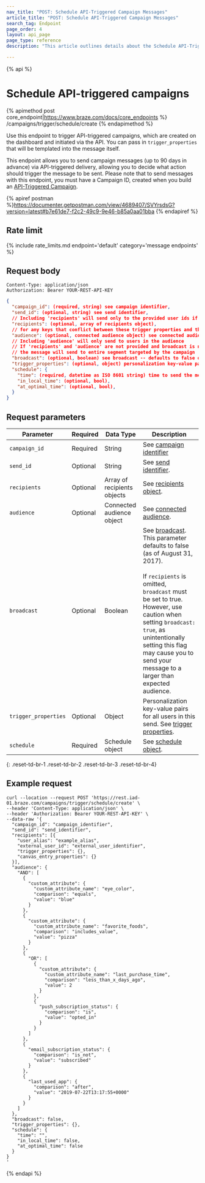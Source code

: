 ```yaml
---
nav_title: "POST: Schedule API-Triggered Campaign Messages"
article_title: "POST: Schedule API-Triggered Campaign Messages"
search_tag: Endpoint
page_order: 4
layout: api_page
page_type: reference
description: "This article outlines details about the Schedule API-Triggered Campaigns Braze endpoint."

---
```

{% api %}
# Schedule API-triggered campaigns
{% apimethod post core_endpoint|https://www.braze.com/docs/core_endpoints %} 
/campaigns/trigger/schedule/create
{% endapimethod %}

Use this endpoint to trigger API-triggered campaigns, which are created on the dashboard and initiated via the API. You can pass in `trigger_properties` that will be templated into the message itself.

This endpoint allows you to send campaign messages (up to 90 days in advance) via API-triggered delivery, allowing you to decide what action should trigger the message to be sent. Please note that to send messages with this endpoint, you must have a Campaign ID, created when you build an [API-Triggered Campaign]({{site.baseurl}}/api/api_campaigns/).

{% apiref postman %}https://documenter.getpostman.com/view/4689407/SVYrsdsG?version=latest#b7e61de7-f2c2-49c9-9e46-b85a0aa01bba {% endapiref %}

## Rate limit

{% include rate_limits.md endpoint='default' category='message endpoints' %}

## Request body

```
Content-Type: application/json
Authorization: Bearer YOUR-REST-API-KEY
```

```json
{
  "campaign_id": (required, string) see campaign identifier,
  "send_id": (optional, string) see send identifier,
  // Including 'recipients' will send only to the provided user ids if they are in the campaign's segment
  "recipients": (optional, array of recipients object),
  // for any keys that conflict between these trigger properties and those in a Recipients Object, the value from the Recipients Object will be used
  "audience": (optional, connected audience object) see connected audience,
  // Including 'audience' will only send to users in the audience
  // If 'recipients' and 'audience' are not provided and broadcast is not set to 'false',
  // the message will send to entire segment targeted by the campaign
  "broadcast": (optional, boolean) see broadcast -- defaults to false on 8/31/17, must be set to true if "recipients" object is omitted,
  "trigger_properties": (optional, object) personalization key-value pairs for all users in this send; see trigger properties,
  "schedule": {
    "time": (required, datetime as ISO 8601 string) time to send the message (up to 90 days in the future),
    "in_local_time": (optional, bool),
    "at_optimal_time": (optional, bool),
  }
}
```
## Request parameters

| Parameter | Required | Data Type | Description |
| --------- | ---------| --------- | ----------- |
|`campaign_id`|Required|String| See [campaign identifier]({{site.baseurl}}/api/identifier_types/)|
| `send_id` | Optional | String | See [send identifier]({{site.baseurl}}/api/identifier_types/). | 
| `recipients` | Optional | Array of recipients objects | See [recipients object]({{site.baseurl}}/api/objects_filters/recipient_object/). |
| `audience` | Optional | Connected audience object | See [connected audience]({{site.baseurl}}/api/objects_filters/connected_audience/). |
|`broadcast`| Optional | Boolean | See [broadcast]({{site.baseurl}}/api/parameters/#broadcast). This parameter defaults to false (as of August 31, 2017). <br><br> If `recipients` is omitted, `broadcast` must be set to true. However, use caution when setting `broadcast: true`, as unintentionally setting this flag may cause you to send your message to a larger than expected audience. |
| `trigger_properties` | Optional | Object | Personalization key-value pairs for all users in this send. See [trigger properties]({{site.baseurl}}/api/objects_filters/trigger_properties_object/). |
| `schedule` | Required | Schedule object | See [schedule object]({{site.baseurl}}/api/objects_filters/schedule_object/). |
{: .reset-td-br-1 .reset-td-br-2 .reset-td-br-3  .reset-td-br-4}

## Example request
```
curl --location --request POST 'https://rest.iad-01.braze.com/campaigns/trigger/schedule/create' \
--header 'Content-Type: application/json' \
--header 'Authorization: Bearer YOUR-REST-API-KEY' \
--data-raw '{
  "campaign_id": "campaign_identifier",
  "send_id": "send_identifier",
  "recipients": [{
    "user_alias": "example_alias",
    "external_user_id": "external_user_identifier",
    "trigger_properties": {},
    "canvas_entry_properties": {}
  }],
  "audience": {
    "AND": [
      {
        "custom_attribute": {
          "custom_attribute_name": "eye_color",
          "comparison": "equals",
          "value": "blue"
        }
      },
      {
        "custom_attribute": {
          "custom_attribute_name": "favorite_foods",
          "comparison": "includes_value",
          "value": "pizza"
        }
      },
      {
        "OR": [
          {
            "custom_attribute": {
              "custom_attribute_name": "last_purchase_time",
              "comparison": "less_than_x_days_ago",
              "value": 2
            }
          },
          {
            "push_subscription_status": {
              "comparison": "is",
              "value": "opted_in"
            }
          }
        ]
      },
      {
        "email_subscription_status": {
          "comparison": "is_not",
          "value": "subscribed"
        }
      },
      {
        "last_used_app": {
          "comparison": "after",
          "value": "2019-07-22T13:17:55+0000"
        }
      }
    ]
  },
  "broadcast": false,
  "trigger_properties": {},
  "schedule": {
    "time": "",
    "in_local_time": false,
    "at_optimal_time": false
  }
}
'
```


{% endapi %}
